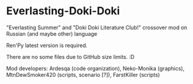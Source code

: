 # Everlasting-Doki-Doki
"Everlasting Summer" and "Doki Doki Literature Club!" crossover mod on Russian (and maybe other) language

Ren'Py latest version is required.

There are no some files due to GitHub size limits. :D

Mod developers: Ardesqa (code organization), Neko-Monika (graphics), MtnDewSmoker420 (scripts, scenario [?]), FarstKiller (scripts)
